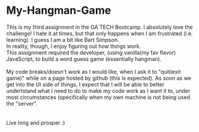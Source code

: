 # My-Hangman-Game
This is my third assignment in the GA TECH Bootcamp. 
I absolutely love the challenge! I hate it at times, but that only happens when I am frustrated (i.e. learning). 
I guess I am a bit like Bart Simpson. 
</br>
In reality, though, I enjoy figuring out how things work.
</br>
This assignment required the developer, (using vanilla(my fav flavor) JavaScript, to build a word
guess game (essentially hangman). 
</br>
</br>
My code breaks/doesn't work as I would like, when I ask it to "quit(exit game)" while on a page hosted by github
(this is expected).
As soon as we get into the UI side of things, I expect that I will be able to better undertstand what I need to
do to make my code work as I want it to, under most circumstances (specifically when my own machine is not being used the "server". 
</br>
</br>
</br>
Live long and prosper :)
</br>
